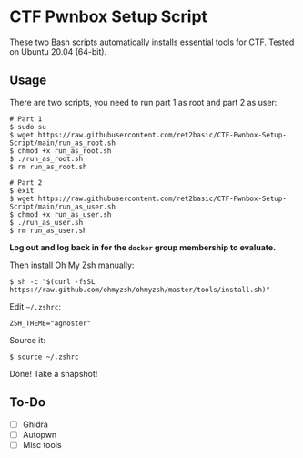 # CTF Pwnbox Setup Script
These two Bash scripts automatically installs essential tools for CTF. Tested on Ubuntu 20.04 (64-bit).

## Usage

There are two scripts, you need to run part 1 as root and part 2 as user:

```shell
# Part 1
$ sudo su
$ wget https://raw.githubusercontent.com/ret2basic/CTF-Pwnbox-Setup-Script/main/run_as_root.sh
$ chmod +x run_as_root.sh
$ ./run_as_root.sh
$ rm run_as_root.sh

# Part 2
$ exit
$ wget https://raw.githubusercontent.com/ret2basic/CTF-Pwnbox-Setup-Script/main/run_as_user.sh
$ chmod +x run_as_user.sh
$ ./run_as_user.sh
$ rm run_as_user.sh
```

**Log out and log back in for the `docker` group membership to evaluate.**

Then install Oh My Zsh manually:

```shell
$ sh -c "$(curl -fsSL https://raw.github.com/ohmyzsh/ohmyzsh/master/tools/install.sh)"
```

Edit `~/.zshrc`:

```plaintext
ZSH_THEME="agnoster"
```

Source it:

```shell
$ source ~/.zshrc
```

Done! Take a snapshot!

## To-Do

- [ ] Ghidra
- [ ] Autopwn
- [ ] Misc tools
